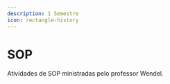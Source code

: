 ```yaml
---
description: 1 Semestre
icon: rectangle-history
---
```


# SOP

Atividades de SOP ministradas pelo professor Wendel.
